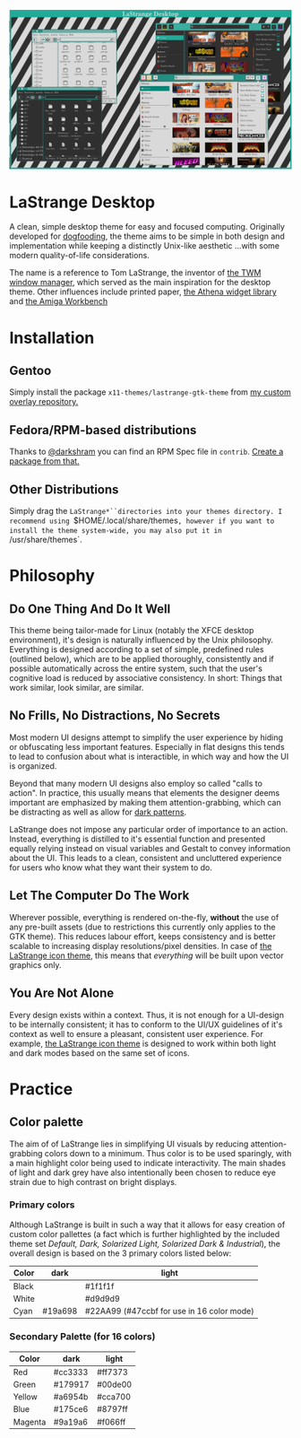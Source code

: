 ![LaStrange theme example]( banner.png )

# LaStrange Desktop

A clean, simple desktop theme for easy and focused computing.
Originally developed for [dogfooding](https://en.wikipedia.org/wiki/Eating_your_own_dog_food), the theme aims to be simple in both design and implementation while keeping a distinctly Unix-like aesthetic ...with some modern quality-of-life considerations.

The name is a reference to Tom LaStrange, the inventor of [the TWM window manager](https://en.wikipedia.org/wiki/Twm), which served as the main inspiration for the desktop theme. Other influences include printed paper, [the Athena widget library](https://en.wikipedia.org/wiki/X_Athena_Widgets) and [the Amiga Workbench](https://en.wikipedia.org/wiki/Workbench_(AmigaOS))

# Installation

## Gentoo

Simply install the package `x11-themes/lastrange-gtk-theme` from [my custom overlay repository.](https://github.com/zibonbadi/gentoo-overlay)

## Fedora/RPM-based distributions

Thanks to [@darkshram](https://github.com/darkshram) you can find an RPM Spec file in `contrib`. [Create a package from that.](https://docs.fedoraproject.org/en-US/Fedora_Draft_Documentation/0.1/html/RPM_Guide/ch08s02.html)

## Other Distributions

Simply drag the `LaStrange*``directories into your themes directory. I recommend using `$HOME/.local/share/themes`, however if you want to install the theme system-wide, you may also put it in `/usr/share/themes`.

# Philosophy

## Do One Thing And Do It Well

This theme being tailor-made for Linux (notably the XFCE desktop environment), it's design is naturally influenced by the Unix philosophy.
Everything is designed according to a set of simple, predefined rules (outlined below), which are to be applied thoroughly, consistently and if possible automatically across the entire system, such that the user's cognitive load is reduced by associative consistency. In short: Things that work similar, look similar, are similar.

## No Frills, No Distractions, No Secrets

Most modern UI designs attempt to simplify the user experience by hiding or obfuscating less important features. Especially in flat designs this tends to lead to confusion about what is interactible, in which way and how the UI is organized.

Beyond that many modern UI designs also employ so called "calls to action". In practice, this usually means that elements the designer deems important are emphasized by making them attention-grabbing, which can be distracting as well as allow for [dark patterns](https://en.wikipedia.org/wiki/Dark_pattern).

LaStrange does not impose any particular order of importance to an action. Instead, everything is distilled to it's essential function and presented equally relying instead on visual variables and Gestalt to convey information about the UI. This leads to a clean, consistent and uncluttered experience for users who know what they want their system to do.

## Let The Computer Do The Work

Wherever possible, everything is rendered on-the-fly, **without** the use of any pre-built assets (due to restrictions this currently only applies to the GTK theme). This reduces labour effort, keeps consistency and is better scalable to increasing display resolutions/pixel densities. In case of [the LaStrange icon theme](https://github.com/zibonbadi/lastrange-icons/), this means that *everything* will be built upon vector graphics only.

## You Are Not Alone

Every design exists within a context. Thus, it is not enough for a UI-design to be internally consistent; it has to conform to the UI/UX guidelines of it's context as well to ensure a pleasant, consistent user experience.
For example, [the LaStrange icon theme](https://github.com/zibonbadi/lastrange-icons/) is designed to work within both light and dark modes based on the same set of icons.

# Practice

## Color palette

The aim of of LaStrange lies in simplifying UI visuals by reducing attention-grabbing colors down to a minimum. Thus color is to be used sparingly, with a main highlight color being used to indicate interactivity.
The main shades of light and dark grey have also intentionally been chosen to reduce eye strain due to high contrast on bright displays.

### Primary colors

Although LaStrange is built in such a way that it allows for easy creation of custom color pallettes (a fact which is further highlighted by the included theme set *Default, Dark, Solarized Light, Solarized Dark & Industrial*), the overall design is based on the 3 primary colors listed below:


| Color | dark | light |
|--|--|--|
| Black | |	#1f1f1f	|
| White | |	#d9d9d9	|
| Cyan	|	#19a698 |	#22AA99 (#47ccbf for use in 16 color mode)	|

### Secondary Palette (for 16 colors)

| Color | dark | light |
|--|--|--|
| Red |	#cc3333 |	#ff7373
| Green |	#179917 |	#00de00
| Yellow |	#a6954b |	#cca700
| Blue |	#175ce6 |	#8797ff
| Magenta |	#9a19a6 |	#f066ff

